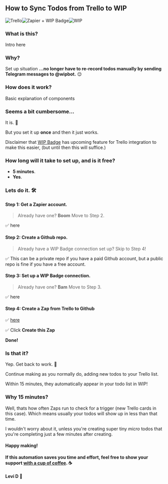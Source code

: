 ## How to Sync Todos from Trello to WIP

![Trello](https://notes.ciscospark.com/images/trello-logo.png)![Zapier + WIP Badge](https://emojipedia-us.s3.amazonaws.com/thumbs/120/apple/129/high-voltage-sign_26a1.png)![WIP](https://emojipedia-us.s3.amazonaws.com/thumbs/120/apple/129/construction-sign_1f6a7.png)


### What is this?
Intro here

### Why?
Set up situation
**...no longer have to re-record todos manually by sending Telegram messages to @wipbot.** 😌

### How does it work?
Basic explanation of components

### Seems a bit cumbersome...
It is. 🤷

But you set it up **once** and then it just works.

Disclaimer that [WIP Badge](https://wipbadge.com/) has upcoming feature for Trello integration to make this easier, (but until then this will suffice.)

### How long will it take to set up, and is it free?
* **5 minutes**.
* **Yes**.

### Lets do it. 🛠️

#### Step 1: Get a Zapier account.
> Already have one? **Boom** Move to Step 2.

✅ here

#### Step 2: Create a Github repo.
> Already have a WIP Badge connection set up? Skip to Step 4!

✅ This can be a private repo if you have a paid Github account, but a public repo is fine if you have a free account.

#### Step 3: Set up a WIP Badge connection.
> Already have one? **Bam** Move to Step 3.

✅ here

#### Step 4: Create a Zap from Trello to Github

✅ [here](https://zapier.com/app/editor/template/563)

✅ Click **Create this Zap**

**Done!**

### Is that it?
Yep. Get back to work. 🚧

Continue making as you normally do, adding new todos to your Trello list.

Within 15 minutes, they automatically appear in your todo list in WIP! 

### Why 15 minutes?
Well, thats how often Zaps run to check for a trigger (new Trello cards in this case). Which means usually your todos will show up in less than that time.

I wouldn't worry about it, unless you're creating super tiny *micro* todos that you're completing just a few minutes after creating.

#### Happy making!
#### If this automation saves you time and effort, feel free to show your support [with a cup of coffee](https://www.buymeacoffee.com/levidxyz). ☕
#### Levi D 🤙
